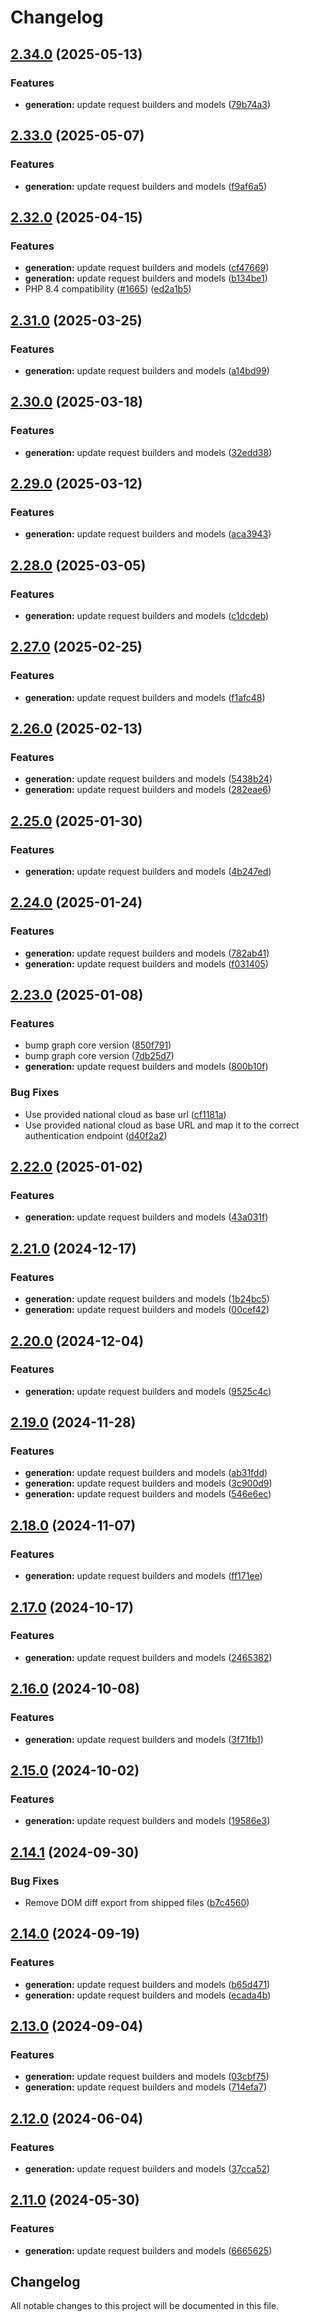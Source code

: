 # Changelog

## [2.34.0](https://github.com/microsoftgraph/msgraph-sdk-php/compare/v2.33.0...v2.34.0) (2025-05-13)


### Features

* **generation:** update request builders and models ([79b74a3](https://github.com/microsoftgraph/msgraph-sdk-php/commit/79b74a3f4ddf2485cf9fee2da1b50b1a63ceabd9))

## [2.33.0](https://github.com/microsoftgraph/msgraph-sdk-php/compare/v2.32.0...v2.33.0) (2025-05-07)


### Features

* **generation:** update request builders and models ([f9af6a5](https://github.com/microsoftgraph/msgraph-sdk-php/commit/f9af6a5bfd9788d41cda2318706aa6e4d98976fa))

## [2.32.0](https://github.com/microsoftgraph/msgraph-sdk-php/compare/v2.31.0...v2.32.0) (2025-04-15)


### Features

* **generation:** update request builders and models ([cf47669](https://github.com/microsoftgraph/msgraph-sdk-php/commit/cf47669a8c5044bc6325c7ff64b1a191a41fb868))
* **generation:** update request builders and models ([b134be1](https://github.com/microsoftgraph/msgraph-sdk-php/commit/b134be1724c9d1322157bf110d02642cea105b61))
* PHP 8.4 compatibility ([#1665](https://github.com/microsoftgraph/msgraph-sdk-php/issues/1665)) ([ed2a1b5](https://github.com/microsoftgraph/msgraph-sdk-php/commit/ed2a1b5d4984e5ad40cf7d55ed1045aa5c77d7f2))

## [2.31.0](https://github.com/microsoftgraph/msgraph-sdk-php/compare/v2.30.0...v2.31.0) (2025-03-25)


### Features

* **generation:** update request builders and models ([a14bd99](https://github.com/microsoftgraph/msgraph-sdk-php/commit/a14bd99ae04e12666c03af2a0acbf773e2aeebf3))

## [2.30.0](https://github.com/microsoftgraph/msgraph-sdk-php/compare/v2.29.0...v2.30.0) (2025-03-18)


### Features

* **generation:** update request builders and models ([32edd38](https://github.com/microsoftgraph/msgraph-sdk-php/commit/32edd3801d95cbe5585c2ea1c2d36dedae22aff5))

## [2.29.0](https://github.com/microsoftgraph/msgraph-sdk-php/compare/v2.28.0...v2.29.0) (2025-03-12)


### Features

* **generation:** update request builders and models ([aca3943](https://github.com/microsoftgraph/msgraph-sdk-php/commit/aca3943de0c3ee36e942a6198e83ef0b407408eb))

## [2.28.0](https://github.com/microsoftgraph/msgraph-sdk-php/compare/v2.27.0...v2.28.0) (2025-03-05)


### Features

* **generation:** update request builders and models ([c1dcdeb](https://github.com/microsoftgraph/msgraph-sdk-php/commit/c1dcdeb4737808785c2e9ceeb9a2dc177a845f69))

## [2.27.0](https://github.com/microsoftgraph/msgraph-sdk-php/compare/v2.26.0...v2.27.0) (2025-02-25)


### Features

* **generation:** update request builders and models ([f1afc48](https://github.com/microsoftgraph/msgraph-sdk-php/commit/f1afc48e5255cdc432fafd31f0aaf43f552e9f95))

## [2.26.0](https://github.com/microsoftgraph/msgraph-sdk-php/compare/v2.25.0...v2.26.0) (2025-02-13)


### Features

* **generation:** update request builders and models ([5438b24](https://github.com/microsoftgraph/msgraph-sdk-php/commit/5438b24b662a291e56cfedaadaa5dbcbe23294a6))
* **generation:** update request builders and models ([282eae6](https://github.com/microsoftgraph/msgraph-sdk-php/commit/282eae69725afa48d749fe36babf9aa677c6866a))

## [2.25.0](https://github.com/microsoftgraph/msgraph-sdk-php/compare/v2.24.0...v2.25.0) (2025-01-30)


### Features

* **generation:** update request builders and models ([4b247ed](https://github.com/microsoftgraph/msgraph-sdk-php/commit/4b247ed41cd2330d56c9cf4148d206f606c24e82))

## [2.24.0](https://github.com/microsoftgraph/msgraph-sdk-php/compare/v2.23.0...v2.24.0) (2025-01-24)


### Features

* **generation:** update request builders and models ([782ab41](https://github.com/microsoftgraph/msgraph-sdk-php/commit/782ab41ea819eb64c4d99cb5bc6453086f7970a5))
* **generation:** update request builders and models ([f031405](https://github.com/microsoftgraph/msgraph-sdk-php/commit/f0314052c222e00acf02ac3f9e7e60e4e77cca74))

## [2.23.0](https://github.com/microsoftgraph/msgraph-sdk-php/compare/v2.22.0...v2.23.0) (2025-01-08)


### Features

* bump graph core version ([850f791](https://github.com/microsoftgraph/msgraph-sdk-php/commit/850f791f4ada894c3220aac66632a5a235bbc3e5))
* bump graph core version ([7db25d7](https://github.com/microsoftgraph/msgraph-sdk-php/commit/7db25d74db921caa3066da576b784ce9cc6ea29f))
* **generation:** update request builders and models ([800b10f](https://github.com/microsoftgraph/msgraph-sdk-php/commit/800b10f60f82b34657c4148c7c7d0140ffd7dde8))


### Bug Fixes

* Use provided national cloud as base url ([cf1181a](https://github.com/microsoftgraph/msgraph-sdk-php/commit/cf1181ae3793ca55387d8b7145c11a4e1bf66147))
* Use provided national cloud as base URL and map it to the correct authentication endpoint ([d40f2a2](https://github.com/microsoftgraph/msgraph-sdk-php/commit/d40f2a2485a0ebd69e18c1cd1509983e69ee2f4e))

## [2.22.0](https://github.com/microsoftgraph/msgraph-sdk-php/compare/v2.21.0...v2.22.0) (2025-01-02)


### Features

* **generation:** update request builders and models ([43a031f](https://github.com/microsoftgraph/msgraph-sdk-php/commit/43a031f34cfe02d9eaa99431b846e8400db4d7b2))

## [2.21.0](https://github.com/microsoftgraph/msgraph-sdk-php/compare/v2.20.0...v2.21.0) (2024-12-17)


### Features

* **generation:** update request builders and models ([1b24bc5](https://github.com/microsoftgraph/msgraph-sdk-php/commit/1b24bc56bc1d732b2bfabf7fc1996a8f3aad2608))
* **generation:** update request builders and models ([00cef42](https://github.com/microsoftgraph/msgraph-sdk-php/commit/00cef42ad63a8763835f8da81f5885194f329074))

## [2.20.0](https://github.com/microsoftgraph/msgraph-sdk-php/compare/v2.19.0...v2.20.0) (2024-12-04)


### Features

* **generation:** update request builders and models ([9525c4c](https://github.com/microsoftgraph/msgraph-sdk-php/commit/9525c4c635a7f27ac838a0f093d6f31519f31596))

## [2.19.0](https://github.com/microsoftgraph/msgraph-sdk-php/compare/v2.18.0...v2.19.0) (2024-11-28)


### Features

* **generation:** update request builders and models ([ab31fdd](https://github.com/microsoftgraph/msgraph-sdk-php/commit/ab31fdd4cc5ba5619045c8bafda0a45567f7a1b6))
* **generation:** update request builders and models ([3c900d9](https://github.com/microsoftgraph/msgraph-sdk-php/commit/3c900d9616f9cd3bb786dc677ddbe5cb32cbbc16))
* **generation:** update request builders and models ([546e6ec](https://github.com/microsoftgraph/msgraph-sdk-php/commit/546e6ec0a3417db4b247733bf06a5f17008c4db9))

## [2.18.0](https://github.com/microsoftgraph/msgraph-sdk-php/compare/v2.17.0...v2.18.0) (2024-11-07)


### Features

* **generation:** update request builders and models ([ff171ee](https://github.com/microsoftgraph/msgraph-sdk-php/commit/ff171ee4a4711249dfd769c843e7da7bcf85464b))

## [2.17.0](https://github.com/microsoftgraph/msgraph-sdk-php/compare/v2.16.0...v2.17.0) (2024-10-17)


### Features

* **generation:** update request builders and models ([2465382](https://github.com/microsoftgraph/msgraph-sdk-php/commit/246538243fffa1d45209ba1d684e0020cf722fc5))

## [2.16.0](https://github.com/microsoftgraph/msgraph-sdk-php/compare/v2.15.0...v2.16.0) (2024-10-08)


### Features

* **generation:** update request builders and models ([3f71fb1](https://github.com/microsoftgraph/msgraph-sdk-php/commit/3f71fb136017500ba24036aee65f40517f63f859))

## [2.15.0](https://github.com/microsoftgraph/msgraph-sdk-php/compare/v2.14.1...v2.15.0) (2024-10-02)


### Features

* **generation:** update request builders and models ([19586e3](https://github.com/microsoftgraph/msgraph-sdk-php/commit/19586e38e2efa8a4c60b403238117595bbdda11c))

## [2.14.1](https://github.com/microsoftgraph/msgraph-sdk-php/compare/v2.14.0...v2.14.1) (2024-09-30)


### Bug Fixes

* Remove DOM diff export from shipped files ([b7c4560](https://github.com/microsoftgraph/msgraph-sdk-php/commit/b7c4560ba3ef31a1771d21f016f1f8e8251d9124))

## [2.14.0](https://github.com/microsoftgraph/msgraph-sdk-php/compare/v2.13.0...v2.14.0) (2024-09-19)


### Features

* **generation:** update request builders and models ([b65d471](https://github.com/microsoftgraph/msgraph-sdk-php/commit/b65d471dd0384a37b4ba643321e8b0047ddb54e5))
* **generation:** update request builders and models ([ecada4b](https://github.com/microsoftgraph/msgraph-sdk-php/commit/ecada4b9abd7288d263301aadd63bf05ebc06f44))

## [2.13.0](https://github.com/microsoftgraph/msgraph-sdk-php/compare/v2.12.0...v2.13.0) (2024-09-04)


### Features

* **generation:** update request builders and models ([03cbf75](https://github.com/microsoftgraph/msgraph-sdk-php/commit/03cbf7588281e891ed23bfc406b1583e64df2beb))
* **generation:** update request builders and models ([714efa7](https://github.com/microsoftgraph/msgraph-sdk-php/commit/714efa730e7b2e9c2d78de6b3b6feccff34306de))

## [2.12.0](https://github.com/microsoftgraph/msgraph-sdk-php/compare/v2.11.0...v2.12.0) (2024-06-04)


### Features

* **generation:** update request builders and models ([37cca52](https://github.com/microsoftgraph/msgraph-sdk-php/commit/37cca5298c620799216ead44ccfdde7f4e7df909))

## [2.11.0](https://github.com/microsoftgraph/msgraph-sdk-php/compare/2.10.0...v2.11.0) (2024-05-30)


### Features

* **generation:** update request builders and models ([6665625](https://github.com/microsoftgraph/msgraph-sdk-php/commit/66656259cea9373d96101ba2f81e0e0b80d7554b))

## Changelog

All notable changes to this project will be documented in this file.
